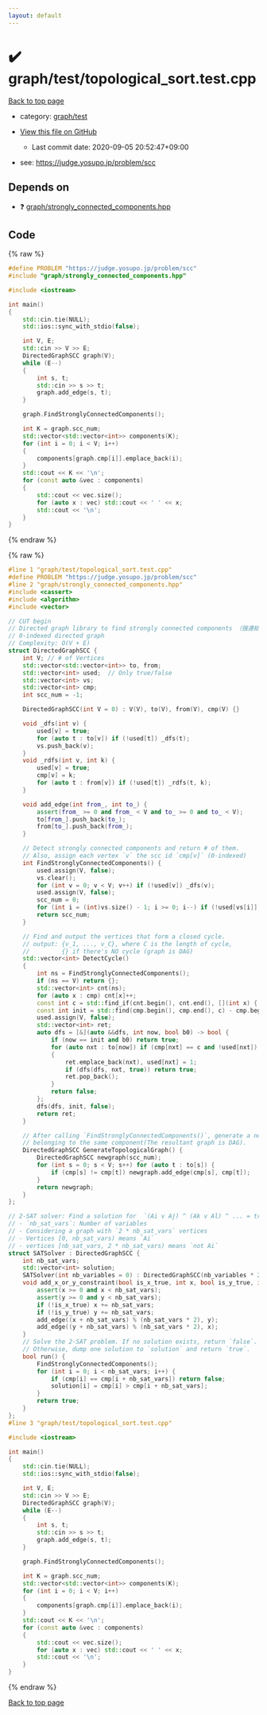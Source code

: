 ```yaml
---
layout: default
---
```


<!-- mathjax config similar to math.stackexchange -->
<script type="text/javascript" async
  src="https://cdnjs.cloudflare.com/ajax/libs/mathjax/2.7.5/MathJax.js?config=TeX-MML-AM_CHTML">
</script>
<script type="text/x-mathjax-config">
  MathJax.Hub.Config({
    TeX: { equationNumbers: { autoNumber: "AMS" }},
    tex2jax: {
      inlineMath: [ ['$','$'] ],
      processEscapes: true
    },
    "HTML-CSS": { matchFontHeight: false },
    displayAlign: "left",
    displayIndent: "2em"
  });
</script>

<script type="text/javascript" src="https://cdnjs.cloudflare.com/ajax/libs/jquery/3.4.1/jquery.min.js"></script>
<script src="https://cdn.jsdelivr.net/npm/jquery-balloon-js@1.1.2/jquery.balloon.min.js" integrity="sha256-ZEYs9VrgAeNuPvs15E39OsyOJaIkXEEt10fzxJ20+2I=" crossorigin="anonymous"></script>
<script type="text/javascript" src="../../../assets/js/copy-button.js"></script>
<link rel="stylesheet" href="../../../assets/css/copy-button.css" />


# :heavy_check_mark: graph/test/topological_sort.test.cpp

<a href="../../../index.html">Back to top page</a>

* category: <a href="../../../index.html#cb3e5c672d961db00b76e36ddf5c068a">graph/test</a>
* <a href="{{ site.github.repository_url }}/blob/master/graph/test/topological_sort.test.cpp">View this file on GitHub</a>
    - Last commit date: 2020-09-05 20:52:47+09:00


* see: <a href="https://judge.yosupo.jp/problem/scc">https://judge.yosupo.jp/problem/scc</a>


## Depends on

* :question: <a href="../../../library/graph/strongly_connected_components.hpp.html">graph/strongly_connected_components.hpp</a>


## Code

<a id="unbundled"></a>
{% raw %}
```cpp
#define PROBLEM "https://judge.yosupo.jp/problem/scc"
#include "graph/strongly_connected_components.hpp"

#include <iostream>

int main()
{
    std::cin.tie(NULL);
    std::ios::sync_with_stdio(false);

    int V, E;
    std::cin >> V >> E;
    DirectedGraphSCC graph(V);
    while (E--)
    {
        int s, t;
        std::cin >> s >> t;
        graph.add_edge(s, t);
    }

    graph.FindStronglyConnectedComponents();

    int K = graph.scc_num;
    std::vector<std::vector<int>> components(K);
    for (int i = 0; i < V; i++)
    {
        components[graph.cmp[i]].emplace_back(i);
    }
    std::cout << K << '\n';
    for (const auto &vec : components)
    {
        std::cout << vec.size();
        for (auto x : vec) std::cout << ' ' << x;
        std::cout << '\n';
    }
}

```
{% endraw %}

<a id="bundled"></a>
{% raw %}
```cpp
#line 1 "graph/test/topological_sort.test.cpp"
#define PROBLEM "https://judge.yosupo.jp/problem/scc"
#line 2 "graph/strongly_connected_components.hpp"
#include <cassert>
#include <algorithm>
#include <vector>

// CUT begin
// Directed graph library to find strongly connected components （強連結成分分解）
// 0-indexed directed graph
// Complexity: O(V + E)
struct DirectedGraphSCC {
    int V; // # of Vertices
    std::vector<std::vector<int>> to, from;
    std::vector<int> used;  // Only true/false
    std::vector<int> vs;
    std::vector<int> cmp;
    int scc_num = -1;

    DirectedGraphSCC(int V = 0) : V(V), to(V), from(V), cmp(V) {}

    void _dfs(int v) {
        used[v] = true;
        for (auto t : to[v]) if (!used[t]) _dfs(t);
        vs.push_back(v);
    }
    void _rdfs(int v, int k) {
        used[v] = true;
        cmp[v] = k;
        for (auto t : from[v]) if (!used[t]) _rdfs(t, k);
    }

    void add_edge(int from_, int to_) {
        assert(from_ >= 0 and from_ < V and to_ >= 0 and to_ < V);
        to[from_].push_back(to_);
        from[to_].push_back(from_);
    }

    // Detect strongly connected components and return # of them.
    // Also, assign each vertex `v` the scc id `cmp[v]` (0-indexed)
    int FindStronglyConnectedComponents() {
        used.assign(V, false);
        vs.clear();
        for (int v = 0; v < V; v++) if (!used[v]) _dfs(v);
        used.assign(V, false);
        scc_num = 0;
        for (int i = (int)vs.size() - 1; i >= 0; i--) if (!used[vs[i]]) _rdfs(vs[i], scc_num++);
        return scc_num;
    }

    // Find and output the vertices that form a closed cycle.
    // output: {v_1, ..., v_C}, where C is the length of cycle,
    //         {} if there's NO cycle (graph is DAG)
    std::vector<int> DetectCycle()
    {
        int ns = FindStronglyConnectedComponents();
        if (ns == V) return {};
        std::vector<int> cnt(ns);
        for (auto x : cmp) cnt[x]++;
        const int c = std::find_if(cnt.begin(), cnt.end(), [](int x) { return x > 1; }) - cnt.begin();
        const int init = std::find(cmp.begin(), cmp.end(), c) - cmp.begin();
        used.assign(V, false);
        std::vector<int> ret;
        auto dfs = [&](auto &&dfs, int now, bool b0) -> bool {
            if (now == init and b0) return true;
            for (auto nxt : to[now]) if (cmp[nxt] == c and !used[nxt])
            {
                ret.emplace_back(nxt), used[nxt] = 1;
                if (dfs(dfs, nxt, true)) return true;
                ret.pop_back();
            }
            return false;
        };
        dfs(dfs, init, false);
        return ret;
    }

    // After calling `FindStronglyConnectedComponents()`, generate a new graph by uniting all vertices
    // belonging to the same component(The resultant graph is DAG).
    DirectedGraphSCC GenerateTopologicalGraph() {
        DirectedGraphSCC newgraph(scc_num);
        for (int s = 0; s < V; s++) for (auto t : to[s]) {
            if (cmp[s] != cmp[t]) newgraph.add_edge(cmp[s], cmp[t]);
        }
        return newgraph;
    }
};

// 2-SAT solver: Find a solution for  `(Ai v Aj) ^ (Ak v Al) ^ ... = true`
// - `nb_sat_vars`: Number of variables
// - Considering a graph with `2 * nb_sat_vars` vertices
// - Vertices [0, nb_sat_vars) means `Ai`
// - vertices [nb_sat_vars, 2 * nb_sat_vars) means `not Ai`
struct SATSolver : DirectedGraphSCC {
    int nb_sat_vars;
    std::vector<int> solution;
    SATSolver(int nb_variables = 0) : DirectedGraphSCC(nb_variables * 2), nb_sat_vars(nb_variables), solution(nb_sat_vars) {}
    void add_x_or_y_constraint(bool is_x_true, int x, bool is_y_true, int y) {
        assert(x >= 0 and x < nb_sat_vars);
        assert(y >= 0 and y < nb_sat_vars);
        if (!is_x_true) x += nb_sat_vars;
        if (!is_y_true) y += nb_sat_vars;
        add_edge((x + nb_sat_vars) % (nb_sat_vars * 2), y);
        add_edge((y + nb_sat_vars) % (nb_sat_vars * 2), x);
    }
    // Solve the 2-SAT problem. If no solution exists, return `false`.
    // Otherwise, dump one solution to `solution` and return `true`.
    bool run() {
        FindStronglyConnectedComponents();
        for (int i = 0; i < nb_sat_vars; i++) {
            if (cmp[i] == cmp[i + nb_sat_vars]) return false;
            solution[i] = cmp[i] > cmp[i + nb_sat_vars];
        }
        return true;
    }
};
#line 3 "graph/test/topological_sort.test.cpp"

#include <iostream>

int main()
{
    std::cin.tie(NULL);
    std::ios::sync_with_stdio(false);

    int V, E;
    std::cin >> V >> E;
    DirectedGraphSCC graph(V);
    while (E--)
    {
        int s, t;
        std::cin >> s >> t;
        graph.add_edge(s, t);
    }

    graph.FindStronglyConnectedComponents();

    int K = graph.scc_num;
    std::vector<std::vector<int>> components(K);
    for (int i = 0; i < V; i++)
    {
        components[graph.cmp[i]].emplace_back(i);
    }
    std::cout << K << '\n';
    for (const auto &vec : components)
    {
        std::cout << vec.size();
        for (auto x : vec) std::cout << ' ' << x;
        std::cout << '\n';
    }
}

```
{% endraw %}

<a href="../../../index.html">Back to top page</a>

